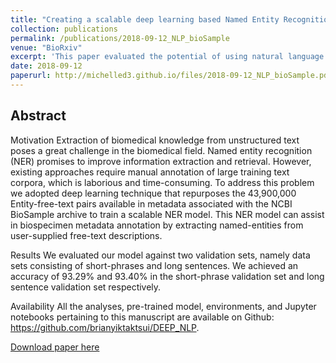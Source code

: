 ```yaml
---
title: "Creating a scalable deep learning based Named Entity Recognition Model for biomedical textual data by repurposing BioSample free-text annotations"
collection: publications
permalink: /publications/2018-09-12_NLP_bioSample
venue: "BioRxiv"
excerpt: 'This paper evaluated the potential of using natural language processing method to find namely data sets consisting of short-phrases and long sentences in biomedical metadata.'
date: 2018-09-12
paperurl: http://michelled3.github.io/files/2018-09-12_NLP_bioSample.pdf
---
```


## Abstract
Motivation Extraction of biomedical knowledge from unstructured text poses a great challenge in the biomedical field. Named entity recognition (NER) promises to improve information extraction and retrieval. However, existing approaches require manual annotation of large training text corpora, which is laborious and time-consuming. To address this problem we adopted deep learning technique that repurposes the 43,900,000 Entity-free-text pairs available in metadata associated with the NCBI BioSample archive to train a scalable NER model. This NER model can assist in biospecimen metadata annotation by extracting named-entities from user-supplied free-text descriptions.

Results We evaluated our model against two validation sets, namely data sets consisting of short-phrases and long sentences. We achieved an accuracy of 93.29% and 93.40% in the short-phrase validation set and long sentence validation set respectively.

Availability All the analyses, pre-trained model, environments, and Jupyter notebooks pertaining to this manuscript are available on Github: https://github.com/brianyiktaktsui/DEEP_NLP.

[Download paper here](http://michelled3.github.io/files/2018-09-12_NLP_bioSample.pdf)

